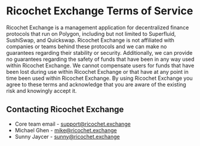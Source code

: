 # Ricochet Exchange Terms of Service
Ricochet Exchange is a management application for decentralized finance protocols that run on Polygon, including but not limited to Superfluid, SushiSwap, and Quickswap. Ricochet Exchange is not affiliated with companies or teams behind these protocols and we can make no guarantees regarding their stability or security. Additionally, we can provide no guarantees regarding the safety of funds that have been in any way used within Ricochet Exchange. We cannot compensate users for funds that have been lost during use within Ricochet Exchange or that have at any point in time been used within Ricochet Exchange. By using Ricochet Exchange you agree to these terms and acknowledge that you are aware of the existing risk and knowingly accept it.

## Contacting Ricochet Exchange
* Core team email - support@ricochet.exchange
* Michael Ghen - mike@ricochet.exchange
* Sunny Jaycer - sunny@ricochet.exchange
